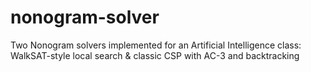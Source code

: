 # nonogram-solver
Two Nonogram solvers implemented for an Artificial Intelligence class: WalkSAT-style local search &amp; classic CSP with AC-3 and backtracking

